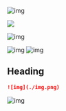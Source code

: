 ![img](https://example.com/img.png)

![](./img.png)

![img](./img.png)

![img](./img.png 'Title') ![img](/img.png)

## Heading

```md
![img](./img.png)
```

![img](img.png)
